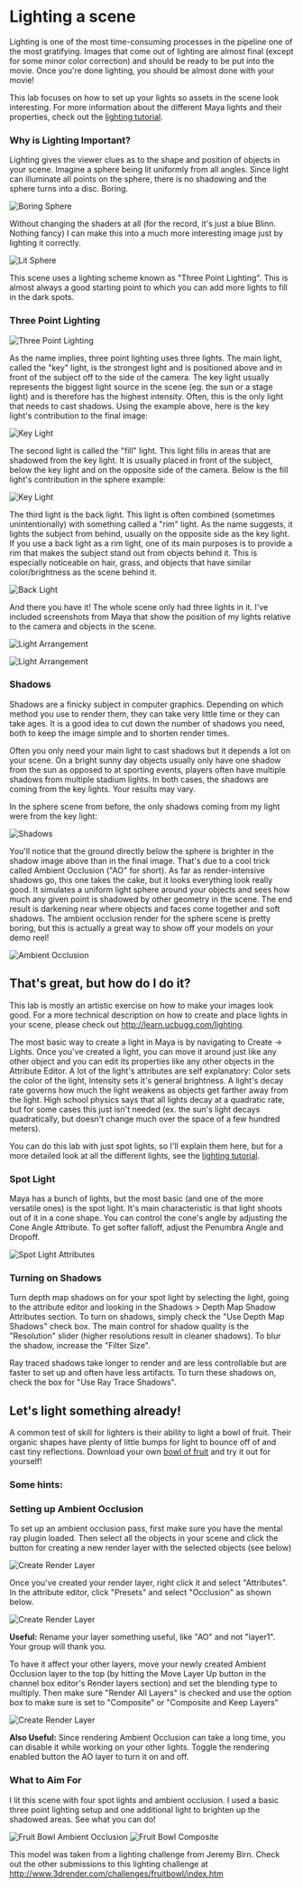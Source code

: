 # Lighting a scene

Lighting is one of the most time-consuming processes in the pipeline one of the most gratifying. Images that come out of lighting are almost final (except for some minor color correction) and should be ready to be put into the movie. Once you're done lighting, you should be almost done with your movie!

This lab focuses on how to set up your lights so assets in the scene look interesting. For more information about the different Maya lights and their properties, check out the [lighting tutorial](http://learn.ucbugg.com/lighting).

### Why is Lighting Important?

Lighting gives the viewer clues as to the shape and position of objects in your scene. Imagine a sphere being lit uniformly from all angles. Since light can illuminate all points on the sphere, there is no shadowing and the sphere turns into a disc. Boring.

![Boring Sphere](/images/lighting-a-scene/FancySphereBadLighting.jpg)

Without changing the shaders at all (for the record, it's just a blue Blinn. Nothing fancy) I can make this into a much more interesting image just by lighting it correctly. 

![Lit Sphere](/images/lighting-a-scene/FancySphereComp.jpg)

This scene uses a lighting scheme known as "Three Point Lighting". This is almost always a good starting point to which you can add more lights to fill in the dark spots. 

### Three Point Lighting

![Three Point Lighting](http://www.thedigitalstory.com/blog/img/photos/diy_studio_lighting.jpg)

As the name implies, three point lighting uses three lights. The main light, called the "key" light, is the strongest light and is positioned above and in front of the subject off to the side of the camera. The key light usually represents the biggest light source in the scene (eg. the sun or a stage light) and is therefore has the highest intensity. Often, this is the only light that needs to cast shadows. Using the example above, here is the key light's contribution to the final image:

![Key Light](/images/lighting-a-scene/FancySphereKey.jpg)

The second light is called the "fill" light. This light fills in areas that are shadowed from the key light. It is usually placed in front of the subject, below the key light and on the opposite side of the camera. Below is the fill light's contribution in the sphere example:

![Key Light](/images/lighting-a-scene/FancySphereFill.jpg)

The third light is the back light. This light is often combined (sometimes unintentionally) with something called a "rim" light. As the name suggests, it lights the subject from behind, usually on the opposite side as the key light. If you use a back light as a rim light, one of its main purposes is to provide a rim that makes the subject stand out from objects behind it. This is especially noticeable on hair, grass, and objects that have similar color/brightness as the scene behind it.

![Back Light](/images/lighting-a-scene/FancySphereBack.jpg)

And there you have it! The whole scene only had three lights in it. I've included screenshots from Maya that show the position of my lights relative to the camera and objects in the scene.

![Light Arrangement](/images/lighting-a-scene/FancySphereLightingSetup1.jpg)

![Light Arrangement](/images/lighting-a-scene/FancySphereLightingSetup2.jpg)

### Shadows

Shadows are a finicky subject in computer graphics. Depending on which method you use to render them, they can take very little time or they can take ages. It is a good idea to cut down the number of shadows you need, both to keep the image simple and to shorten render times. 

Often you only need your main light to cast shadows but it depends a lot on your scene. On a bright sunny day objects usually only have one shadow from the sun as opposed to at sporting events, players often have multiple shadows from multiple stadium lights. In both cases, the shadows are coming from the key lights. Your results may vary.

In the sphere scene from before, the only shadows coming from my light were from the key light: 

![Shadows](/images/lighting-a-scene/FancySphereGround.jpg)

You'll notice that the ground directly below the sphere is brighter in the shadow image above than in the final image. That's due to a cool trick called Ambient Occlusion ("AO" for short). As far as render-intensive shadows go, this one takes the cake, but it looks everything look really good. It simulates a uniform light sphere around your objects and sees how much any given point is shadowed by other geometry in the scene. The end result is darkening near where objects and faces come together and soft shadows. The ambient occlusion render for the sphere scene is pretty boring, but this is actually a great way to show off your models on your demo reel!

![Ambient Occlusion](/images/lighting-a-scene/FancySphereAO.jpg)

## That's great, but how do I do it?

This lab is mostly an artistic exercise on how to make your images look good. For a more technical description on how to create and place lights in your scene, please check out <http://learn.ucbugg.com/lighting>.

The most basic way to create a light in Maya is by navigating to Create -> Lights. Once you've created a light, you can move it around just like any other object and you can edit its properties like any other objects in the Attribute Editor. A lot of the light's attributes are self explanatory: Color sets the color of the light, Intensity sets it's general brightness. A light's decay rate governs how much the light weakens as objects get farther away from the light. High school physics says that all lights decay at a quadratic rate, but for some cases this just isn't needed (ex. the sun's light decays quadratically, but doesn't change much over the space of a few hundred meters). 

You can do this lab with just spot lights, so I'll explain them here, but for a more detailed look at all the different lights, see the [lighting tutorial](http://learn.ucbugg.com/lighting).

### Spot Light

Maya has a bunch of lights, but the most basic (and one of the more versatile ones) is the spot light. It's main characteristic is that light shoots out of it in a cone shape. You can control the cone's angle by adjusting the Cone Angle Attribute. To get softer falloff, adjust the Penumbra Angle and Dropoff. 

![Spot Light Attributes](/images/lighting-a-scene/SpotLightAttributes.jpg)

### Turning on Shadows

Turn depth map shadows on for your spot light by selecting the light, going to the attribute editor and looking in the Shadows > Depth Map Shadow Attributes section. To turn on shadows, simply check the "Use Depth Map Shadows" check box. The main control for shadow quality is the "Resolution" slider (higher resolutions result in cleaner shadows). To blur the shadow, increase the "Filter Size".

Ray traced shadows take longer to render and are less controllable but are faster to set up and often have less artifacts. To turn these shadows on, check the box for "Use Ray Trace Shadows". 

## Let's light something already!

A common test of skill for lighters is their ability to light a bowl of fruit. Their organic shapes have plenty of little bumps for light to bounce off of and cast tiny reflections. Download your own [bowl of fruit](/ma/Fruitbowl.ma) and try it out for yourself! 

### Some hints:

### Setting up Ambient Occlusion

To set up an ambient occlusion pass, first make sure you have the mental ray plugin loaded. Then select all the objects in your scene and click the button for creating a new render layer with the selected objects (see below)

![Create Render Layer](/images/lighting-a-scene/CreateRenderLayer.jpg)

Once you've created your render layer, right click it and select "Attributes". In the attribute editor, click "Presets" and select "Occlusion" as shown below.

![Create Render Layer](/images/lighting-a-scene/CreateRenderLayer2.jpg)

**Useful:** Rename your layer something useful, like "AO" and not "layer1". Your group will thank you.

To have it affect your other layers, move your newly created Ambient Occlusion layer to the top (by hitting the Move Layer Up button in the channel box editor's Render layers section) and set the blending type to multiply. Then make sure "Render All Layers" is checked and use the option box to make sure is set to "Composite" or "Composite and Keep Layers"

![Create Render Layer](/images/lighting-a-scene/CreateRenderLayer3.jpg)

**Also Useful:** Since rendering Ambient Occlusion can take a long time, you can disable it while working on your other lights. Toggle the rendering enabled button the AO layer to turn it on and off.

### What to Aim For

I lit this scene with four spot lights and ambient occlusion. I used a basic three point lighting setup and one additional light to brighten up the shadowed areas. See what you can do!

![Fruit Bowl Ambient Occlusion](/images/lighting-a-scene/FruitbowlAO.jpg)
![Fruit Bowl Composite](/images/lighting-a-scene/FruitbowlComp.jpg)

This model was taken from a lighting challenge from Jeremy Birn. Check out the other submissions to this lighting challenge at <http://www.3drender.com/challenges/fruitbowl/index.htm>